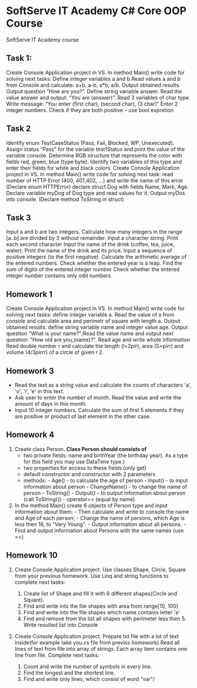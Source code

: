 # SoftServe IT Academy C# Core OOP Course
 SoftServe IT Academy course

## Task 1:
 
Create Console Application project in VS.
In method Main() write code for solving next tasks:
Define integer variables a and b.Read values a and b from Console and calculate: a+b, a-b, a*b, a/b. Output obtained results.
Output question “How are you?“. Define string variable answer. Read the value answer and output: “You are (answer)". 
Read 3 variables of char type. Write message: “You enter (first char), (second char), (3 char)”
Enter 2 integer numbers. Check if they are both positive – use bool expretion 

## Task 2

Identify enum TestCaseStatus (Pass, Fail, Blocked, WP, Unexecuted).  Assign status “Pass” for the variable  test1Status and print the value of the variable console.
Determine RGB structure that represents the color with fields red, green, blue (type byte). Identify two variables of this type and enter their fields for white and black colors.
Create Console Application project in VS.
   In method Main() write code for solving next task:
 read number of HTTP Error (400, 401,402, ...) and write the name of this error (Declare enum HTTPError)
declare struct Dog with fields Name, Mark, Age. Declare variable myDog of Dog type and read values for it. Output myDos into console. (Declare method ToString in struct)

## Task 3

Input a and b are two integers. Calculate how many integers in the range [a..b] are divided by 3 without remainder.
Input a character string. Print each second character
Input the name of the drink (coffee, tea, juice, water). Print the name of the drink and its price.
Input a sequence of positive integers (to the first negative). Calculate the arithmetic average of the entered numbers.
Check whether the entered year is a leap.
Find the sum of digits of the entered integer number
Check whether the entered integer number contains only odd numbers

## Homework 1

Create Console Application project in VS. In method Main() write code for solving next tasks:
define integer variable a. Read the value of a from console and calculate area and perimetr of square with length a. Output obtained results.
define string variable name and integer value age. Output question "What is your name?";Read the value name and output next question: "How old are you,(name)?". Read age and write whole information  
Read double number r and calculate the length (l=2*pi*r), area (S=pi*r*r) and volume (4/3*pi*r*r*r) of a circle of given r 2. 

## Homework 3

- Read the text as a string value and calculate the counts of characters 'a', 'o', 'i', 'e' in this text.
- Ask user to enter the number of month. Read the value and write the amount of days in this month.
- Input 10 integer numbers. Calculate the sum of first 5 elements if they are positive or product of last   element in  the other case.

## Homework 4

 1. Create class Person.
    **Class Person should consists of**
    - two private fields: name and birthYear (the birthday year). As a type for this field you may use      DataTime type.)
    - two properties for access to these fields (only get)
    - default constructor and constructor with 2 parameters 
    - methods:
            - Age() - to calculate the age of person
            - Input() - to input information about person
            - ChangeName() - to change the name of person
            - ToString() 
            - Output() - to output information about person (call ToString())
            - operator== (equal by name)
  2. In the method Main() create 6 objects of Person type and input information about them.
    - Then calculate and write to console the name and Age of each person;
    - Change the name of persons, which Age is less then 16, to "Very Young".
    - Output information about all persons. 
    - Find and output information about Persons with the same names (use ==)


## Homework 10

1.  Create Console Application project.
      Use classes Shape, Circle, Square from your previous homework.
      Use Linq and string functions to complete next tasks:
      1) Create list of Shape and fill it with 6 different shapes(Circle and Square).
      2) Find and write into the file shapes with area from range[10, 100]
      3) Find and write into the file shapes which name contains letter 'a'
      4) Find and remove from the list all shapes with perimeter less then 5. Write resulted list into Console

2.  Create Console Application project.
      Prepare txt file with a lot of text inside(for example take you.cs file from previos homework)
      Read all lines of text from file into array of strings.
      Each array item contains one line from file.
      Complete next tasks:
      1) Count and write the number of symbols in every line.
      2) Find the longest and the shortest line.
      3) Find and write only lines, which consist of word "var"/
